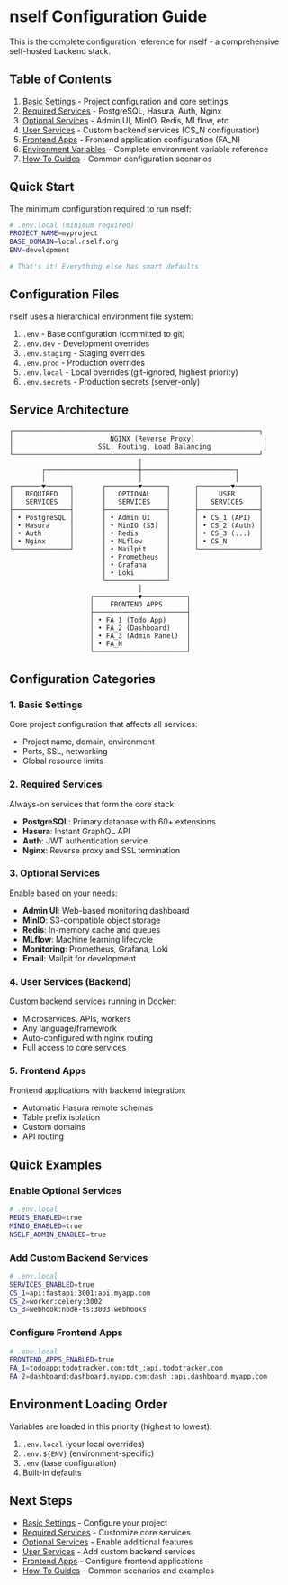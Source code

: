 # nself Configuration Guide

This is the complete configuration reference for nself - a comprehensive self-hosted backend stack.

## Table of Contents

1. [Basic Settings](\1) - Project configuration and core settings
2. [Required Services](\1) - PostgreSQL, Hasura, Auth, Nginx
3. [Optional Services](\1) - Admin UI, MinIO, Redis, MLflow, etc.
4. [User Services](\1) - Custom backend services (CS_N configuration)
5. [Frontend Apps](\1) - Frontend application configuration (FA_N)
6. [Environment Variables](\1) - Complete environment variable reference
7. [How-To Guides](\1) - Common configuration scenarios

## Quick Start

The minimum configuration required to run nself:

```bash
# .env.local (minimum required)
PROJECT_NAME=myproject
BASE_DOMAIN=local.nself.org
ENV=development

# That's it! Everything else has smart defaults
```

## Configuration Files

nself uses a hierarchical environment file system:

1. `.env` - Base configuration (committed to git)
2. `.env.dev` - Development overrides
3. `.env.staging` - Staging overrides  
4. `.env.prod` - Production overrides
5. `.env.local` - Local overrides (git-ignored, highest priority)
6. `.env.secrets` - Production secrets (server-only)

## Service Architecture

```
┌─────────────────────────────────────────────────────────────┐
│                        NGINX (Reverse Proxy)                 │
│                     SSL, Routing, Load Balancing             │
└─────────────────────────────────────────────────────────────┘
                                │
        ┌───────────────────────┼───────────────────────┐
        │                       │                       │
┌───────▼──────┐       ┌────────▼──────┐      ┌────────▼──────┐
│   REQUIRED   │       │   OPTIONAL    │      │     USER      │
│   SERVICES   │       │   SERVICES    │      │   SERVICES    │
├──────────────┤       ├───────────────┤      ├───────────────┤
│ • PostgreSQL │       │ • Admin UI    │      │ • CS_1 (API)  │
│ • Hasura     │       │ • MinIO (S3)  │      │ • CS_2 (Auth) │
│ • Auth       │       │ • Redis       │      │ • CS_3 (...)  │
│ • Nginx      │       │ • MLflow      │      │ • CS_N        │
└──────────────┘       │ • Mailpit     │      └───────────────┘
                       │ • Prometheus  │
                       │ • Grafana     │
                       │ • Loki        │
                       └───────────────┘
                                │
                    ┌───────────▼───────────┐
                    │    FRONTEND APPS      │
                    ├───────────────────────┤
                    │ • FA_1 (Todo App)     │
                    │ • FA_2 (Dashboard)    │
                    │ • FA_3 (Admin Panel)  │
                    │ • FA_N                │
                    └───────────────────────┘
```

## Configuration Categories

### 1. Basic Settings
Core project configuration that affects all services:
- Project name, domain, environment
- Ports, SSL, networking
- Global resource limits

### 2. Required Services
Always-on services that form the core stack:
- **PostgreSQL**: Primary database with 60+ extensions
- **Hasura**: Instant GraphQL API
- **Auth**: JWT authentication service
- **Nginx**: Reverse proxy and SSL termination

### 3. Optional Services
Enable based on your needs:
- **Admin UI**: Web-based monitoring dashboard
- **MinIO**: S3-compatible object storage
- **Redis**: In-memory cache and queues
- **MLflow**: Machine learning lifecycle
- **Monitoring**: Prometheus, Grafana, Loki
- **Email**: Mailpit for development

### 4. User Services (Backend)
Custom backend services running in Docker:
- Microservices, APIs, workers
- Any language/framework
- Auto-configured with nginx routing
- Full access to core services

### 5. Frontend Apps
Frontend applications with backend integration:
- Automatic Hasura remote schemas
- Table prefix isolation
- Custom domains
- API routing

## Quick Examples

### Enable Optional Services
```bash
# .env.local
REDIS_ENABLED=true
MINIO_ENABLED=true
NSELF_ADMIN_ENABLED=true
```

### Add Custom Backend Services
```bash
# .env.local
SERVICES_ENABLED=true
CS_1=api:fastapi:3001:api.myapp.com
CS_2=worker:celery:3002
CS_3=webhook:node-ts:3003:webhooks
```

### Configure Frontend Apps
```bash
# .env.local
FRONTEND_APPS_ENABLED=true
FA_1=todoapp:todotracker.com:tdt_:api.todotracker.com
FA_2=dashboard:dashboard.myapp.com:dash_:api.dashboard.myapp.com
```

## Environment Loading Order

Variables are loaded in this priority (highest to lowest):
1. `.env.local` (your local overrides)
2. `.env.${ENV}` (environment-specific)
3. `.env` (base configuration)
4. Built-in defaults

## Next Steps

- [Basic Settings](\1) - Configure your project
- [Required Services](\1) - Customize core services
- [Optional Services](\1) - Enable additional features
- [User Services](\1) - Add custom backend services
- [Frontend Apps](\1) - Configure frontend applications
- [How-To Guides](\1) - Common scenarios and examples